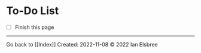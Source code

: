 # To-Do List

- [ ] Finish this page

---
Go back to [[Index]]
Created: 2022-11-08
© 2022 Ian Elsbree
